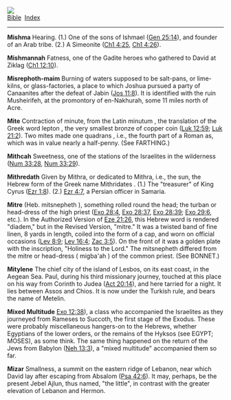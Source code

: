 [![](../../cdshop/ithlogo.png)](../../index)  
[Bible](../index)  [Index](index) 

------------------------------------------------------------------------

<span id="000">**Mishma**</span> Hearing. (1.) One of the sons of
Ishmael ([Gen 25:14](../kjv/gen025.htm#014)), and founder of an Arab
tribe. (2.) A Simeonite ([Ch1 4:25](../kjv/ch1004.htm#025), [Ch1
4:26](../kjv/ch1004.htm#026)).

<span id="001">**Mishmannah**</span> Fatness, one of the Gadite heroes
who gathered to David at Ziklag ([Ch1 12:10](../kjv/ch1012.htm#010)).

<span id="002">**Misrephoth-maim**</span> Burning of waters supposed to
be salt-pans, or lime-kilns, or glass-factories, a place to which Joshua
pursued a party of Canaanites after the defeat of Jabin ([Jos
11:8](../kjv/jos011.htm#008)). It is identified with the ruin
Musheirifeh, at the promontory of en-Nakhurah, some 11 miles north of
Acre.

<span id="003">**Mite**</span> Contraction of minute, from the Latin
minutum , the translation of the Greek word lepton , the very smallest
bronze of copper coin ([Luk 12:59](../kjv/luk012.htm#059); [Luk
21:2](../kjv/luk021.htm#002)). Two mites made one quadrans , i.e., the
fourth part of a Roman as, which was in value nearly a half-penny. (See
FARTHING.)

<span id="004">**Mithcah**</span> Sweetness, one of the stations of the
Israelites in the wilderness ([Num 33:28](../kjv/num033.htm#028), [Num
33:29](../kjv/num033.htm#029)).

<span id="005">**Mithredath**</span> Given by Mithra, or dedicated to
Mithra, i.e., the sun, the Hebrew form of the Greek name Mithridates .
(1.) The "treasurer" of King Cyrus ([Ezr 1:8](../kjv/ezr001.htm#008)).
(2.) [Ezr 4:7](../kjv/ezr004.htm#007), a Persian officer in Samaria.

<span id="006">**Mitre**</span> (Heb. mitsnepheth ), something rolled
round the head; the turban or head-dress of the high priest ([Exo
28:4](../kjv/exo028.htm#004), [Exo 28:37](../kjv/exo028.htm#037), [Exo
28:39](../kjv/exo028.htm#039); [Exo 29:6](../kjv/exo029.htm#006), etc.).
In the Authorized Version of [Eze 21:26](../kjv/eze021.htm#026), this
Hebrew word is rendered "diadem," but in the Revised Version, "mitre."
It was a twisted band of fine linen, 8 yards in length, coiled into the
form of a cap, and worn on official occasions ([Lev
8:9](../kjv/lev008.htm#009); [Lev 16:4](../kjv/lev016.htm#004); [Zac
3:5](../kjv/zac003.htm#005)). On the front of it was a golden plate with
the inscription, "Holiness to the Lord." The mitsnepheth differed from
the mitre or head-dress ( migba'ah ) of the common priest. (See BONNET.)

<span id="007">**Mitylene**</span> The chief city of the island of
Lesbos, on its east coast, in the Aegean Sea. Paul, during his third
missionary journey, touched at this place on his way from Corinth to
Judea ([Act 20:14](../kjv/act020.htm#014)), and here tarried for a
night. It lies between Assos and Chios. It is now under the Turkish
rule, and bears the name of Metelin.

<span id="008">**Mixed Multitude**</span> [Exo
12:38](../kjv/exo012.htm#038)), a class who accompanied the Israelites
as they journeyed from Rameses to Succoth, the first stage of the
Exodus. These were probably miscellaneous hangers-on to the Hebrews,
whether Egyptians of the lower orders, or the remains of the Hyksos (see
EGYPT; MOSES), as some think. The same thing happened on the return of
the Jews from Babylon ([Neh 13:3](../kjv/neh013.htm#003)), a "mixed
multitude" accompanied them so far.

<span id="009">**Mizar**</span> Smallness, a summit on the eastern ridge
of Lebanon, near which David lay after escaping from Absalom ([Psa
42:6](../kjv/psa042.htm#006)). It may, perhaps, be the present Jebel
Ajlun, thus named, "the little", in contrast with the greater elevation
of Lebanon and Hermon.
